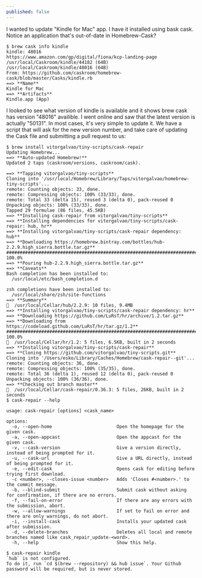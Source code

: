 ```yaml
---
published: false
---
```

I wanted to update "Kindle for Mac" app. I have it installed using bask cask.
Notice an application that's out-of-date in Homebrew-Cask? 

	$ brew cask info kindle
	kindle: 48016
	https://www.amazon.com/gp/digital/fiona/kcp-landing-page
	/usr/local/Caskroom/kindle/44182 (64B)
	/usr/local/Caskroom/kindle/48016 (64B)
	From: https://github.com/caskroom/homebrew-cask/blob/master/Casks/kindle.rb
	==> **Name**
	Kindle for Mac
	==> **Artifacts**
	Kindle.app (App)

I looked to see what version of kindle is available and it shows brew cask has version "48016" availible. I went online and saw that the latest version is actually "50131".
In most cases, it's very simple to update it. We have a script that will ask for the new version number, and take care of updating the Cask file and submitting a pull request to us:

	$ brew install vitorgalvao/tiny-scripts/cask-repair
	Updating Homebrew...
	==> **Auto-updated Homebrew!**
	Updated 2 taps (caskroom/versions, caskroom/cask).
	
	==> **Tapping vitorgalvao/tiny-scripts**
	Cloning into '/usr/local/Homebrew/Library/Taps/vitorgalvao/homebrew-tiny-scripts'...
	remote: Counting objects: 33, done.
	remote: Compressing objects: 100% (33/33), done.
	remote: Total 33 (delta 15), reused 3 (delta 0), pack-reused 0
	Unpacking objects: 100% (33/33), done.
	Tapped 29 formulae (86 files, 45.5KB)
	==> **Installing cask-repair from vitorgalvao/tiny-scripts**
	==> **Installing dependencies for vitorgalvao/tiny-scripts/cask-repair: hub, hr**
	==> **Installing vitorgalvao/tiny-scripts/cask-repair dependency: hub**
	==> **Downloading https://homebrew.bintray.com/bottles/hub-2.2.9.high_sierra.bottle.tar.gz**
	######################################################################## 100.0%
	==> **Pouring hub-2.2.9.high_sierra.bottle.tar.gz**
	==> **Caveats**
	Bash completion has been installed to:
	  /usr/local/etc/bash_completion.d

	zsh completions have been installed to:
	  /usr/local/share/zsh/site-functions
	==> **Summary**
	🍺  /usr/local/Cellar/hub/2.2.9: 10 files, 9.4MB
	==> **Installing vitorgalvao/tiny-scripts/cask-repair dependency: hr**
	==> **Downloading https://github.com/LuRsT/hr/archive/1.2.tar.gz**
	==> **Downloading from https://codeload.github.com/LuRsT/hr/tar.gz/1.2**
	######################################################################## 100.0%
	🍺  /usr/local/Cellar/hr/1.2: 5 files, 6.5KB, built in 2 seconds
	==> **Installing vitorgalvao/tiny-scripts/cask-repair**
	==> **Cloning https://github.com/vitorgalvao/tiny-scripts.git**
	Cloning into '/Users/esko/Library/Caches/Homebrew/cask-repair--git'...
	remote: Counting objects: 36, done.
	remote: Compressing objects: 100% (35/35), done.
	remote: Total 36 (delta 1), reused 12 (delta 0), pack-reused 0
	Unpacking objects: 100% (36/36), done.
	==> **Checking out branch master**
	🍺  /usr/local/Cellar/cask-repair/0.36.3: 5 files, 26KB, built in 2 seconds
	$ cask-repair --help
	
	usage: cask-repair [options] <cask_name>
	
	options:
	  -o, --open-home                        Open the homepage for the given cask.
	  -a, --open-appcast                     Open the appcast for the given cask.
	  -v, --cask-version                     Give a version directly, instead of being prompted for it.
	  -u, --cask-url                         Give a URL directly, instead of being prompted for it.
	  -e, --edit-cask                        Opens cask for editing before trying first download.
	  -c <number>, --closes-issue <number>   Adds 'Closes #<number>.' to the commit message.
	  -b, --blind-submit                     Submit cask without asking for confirmation, if there are no errors.
	  -f, --fail-on-error                    If there are any errors with the submission, abort.
	  -w, --allow-warnings                   If set to fail on error and there are only warnings, do not abort.
	  -i, --install-cask                     Installs your updated cask after submission.
	  -d, --delete-branches                  Deletes all local and remote branches named like cask_repair_update-<word>.
	  -h, --help                             Show this help.

	$ cask-repair kindle
	`hub` is not configured.
	To do it, run `cd $(brew --repository) && hub issue`. Your Github password will be required, but is never stored.
    

